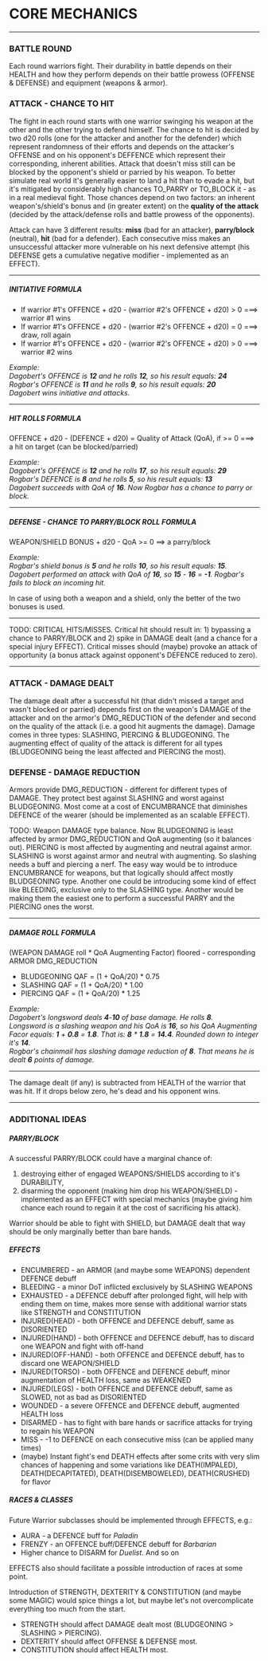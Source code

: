 # CORE MECHANICS
---
### BATTLE ROUND
Each round warriors fight. Their durability in battle depends on their HEALTH and how they perform depends on their battle prowess (OFFENSE & DEFENSE) and equipment (weapons & armor).

### ATTACK - CHANCE TO HIT
The fight in each round starts with one warrior swinging his weapon at the other and the other trying to defend himself. The chance to hit is decided by two d20 rolls (one for the attacker and another for the defender) which represent randomness of their efforts and depends on the attacker's OFFENSE and on his opponent's DEFFENCE which represent their corresponding, inherent abilities. Attack that doesn't miss still can be blocked by the opponent's shield or parried by his weapon. To better simulate real world it's generally easier to land a hit than to evade a hit, but it's mitigated by considerably high chances TO_PARRY or TO_BLOCK it - as in a real medieval fight. Those chances depend on two factors: an inherent weapon's/shield's bonus and (in greater extent) on the **quality of the attack** (decided by the attack/defense rolls and battle prowess of the opponents).

Attack can have 3 different results: **miss** (bad for an attacker), **parry/block** (neutral), **hit** (bad for a defender). Each consecutive miss makes an unsuccessful attacker more vulnerable on his next defensive attempt (his DEFENSE gets a cumulative negative modifier - implemented as an EFFECT).

---
##### INITIATIVE FORMULA
* If warrior #1's OFFENCE + d20 - (warrior #2's OFFENCE + d20) > 0 ===> warrior #1 wins
* If warrior #1's OFFENCE + d20 - (warrior #2's OFFENCE + d20) = 0 ===> draw, roll again
* If warrior #1's OFFENCE + d20 - (warrior #2's OFFENCE + d20) > 0 ===> warrior #2 wins

*Example:  
Dagobert's OFFENCE is **12** and he rolls **12**, so his result equals: **24**  
Rogbar's OFFENCE is **11** and he rolls **9**, so his result equals: **20**  
Dagobert *wins initiative* and attacks.*

---
##### HIT ROLLS FORMULA
OFFENCE + d20 - (DEFENCE + d20) = Quality of Attack (QoA), if >= 0 ===> a hit on target (can be blocked/parried)

*Example:  
Dagobert's OFFENCE is **12** and he rolls **17**, so his result equals: **29**  
Rogbar's DEFENCE is **8** and he rolls **5**, so his result equals: **13**  
Dagobert succeeds with QoA of **16**. Now Rogbar has a chance to parry or block.*

---
##### DEFENSE - CHANCE TO PARRY/BLOCK ROLL FORMULA
WEAPON/SHIELD BONUS + d20 - QoA >= 0 ==> a parry/block

*Example:  
Rogbar's shield bonus is **5** and he rolls **10**, so his result equals: **15**.  
Dagobert performed an attack with QoA of **16**, so **15** - **16** = **-1**. Rogbar's fails to block an incoming hit.*

In case of using both a weapon and a shield, only the better of the two bonuses is used.

---

TODO: CRITICAL HITS/MISSES. Critical hit should result in: 1) bypassing a chance to PARRY/BLOCK and 2) spike in DAMAGE dealt (and a chance for a special injury EFFECT). Critical misses should (maybe) provoke an attack of opportunity (a bonus attack against opponent's DEFENCE reduced to zero).

---

### ATTACK - DAMAGE DEALT
The damage dealt after a successful hit (that didn't missed a target and wasn't blocked or parried) depends first on the weapon's DAMAGE of the attacker and on the armor's DMG_REDUCTION of the defender and second on the quality of the attack (i.e. a good hit augments the damage). Damage comes in three types: SLASHING, PIERCING & BLUDGEONING. The augmenting effect of quality of the attack is different for all types (BLUDGEONING being the least affected and PIERCING the most).

### DEFENSE - DAMAGE REDUCTION
Armors provide DMG_REDUCTION - different for different types of DAMAGE. They protect best against SLASHING and worst against BLUDGEONING. Most come at a cost of ENCUMBRANCE that diminishes DEFENCE of the wearer (should be implemented as an scalable EFFECT).

TODO: Weapon DAMAGE type balance. Now BLUDGEONING is least affected by armor DMG_REDUCTION and QoA augmenting (so it balances out). PIERCING is most affected by augmenting and neutral against armor. SLASHING is worst against armor and neutral with augmenting. So slashing needs a buff and piercing a nerf. The easy way would be to introduce ENCUMBRANCE for weapons, but that logically should affect mostly BLUDGEONING type. Another one could be introducing some kind of effect like BLEEDING, exclusive only to the SLASHING type. Another would be making them the easiest one to perform a successful PARRY and the PIERCING ones the worst.

---
##### DAMAGE ROLL FORMULA
(WEAPON DAMAGE roll * QoA Augmenting Factor) floored - corresponding ARMOR DMG_REDUCTION
* BLUDGEONING QAF = (1 + QoA/20) * 0.75
* SLASHING QAF = (1 + QoA/20) * 1.00
* PIERCING QAF = (1 + QoA/20) * 1.25

*Example:  
Dagobert's longsword deals **4**-**10** of base damage. He rolls **8**.  
Longsword is a slashing weapon and his QoA is **16**, so his QoA Augmenting Facor equals: **1** + **0.8** = **1.8**. That is: **8** * **1.8** = **14.4**. Rounded down to integer it's **14**.   
Rogbar's chainmail has slashing damage reduction of **8**. That means he is dealt **6** points of damage.*

---

The damage dealt (if any) is subtracted from HEALTH of the warrior that was hit. If it drops below zero, he's dead and his opponent wins.

***
### ADDITIONAL IDEAS

##### PARRY/BLOCK
A successful PARRY/BLOCK could have a marginal chance of:
1) destroying either of engaged WEAPONS/SHIELDS according to it's DURABILITY,
2) disarming the opponent (making him drop his WEAPON/SHIELD) - implemented as an EFFECT with special mechanics (maybe giving him chance each round to regain it at the cost of sacrificing his attack).

Warrior should be able to fight with SHIELD, but DAMAGE dealt that way should be only marginally better than bare hands.

##### EFFECTS
* ENCUMBERED - an ARMOR (and maybe some WEAPONS) dependent DEFENCE debuff
* BLEEDING - a minor DoT inflicted exclusively by SLASHING WEAPONS
* EXHAUSTED - a DEFENCE debuff after prolonged fight, will help with ending them on time, makes more sense with additional warrior stats like STRENGTH and CONSTITUTION
* INJURED(HEAD) - both OFFENCE and DEFENCE debuff, same as DISORIENTED
* INJURED(HAND) - both OFFENCE and DEFENCE debuff, has to discard one WEAPON and fight with off-hand
* INJURED(OFF-HAND) - both OFFENCE and DEFENCE debuff, has to discard one WEAPON/SHIELD
* INJURED(TORSO) - both OFFENCE and DEFENCE debuff, minor augmentation of HEALTH loss, same as WEAKENED
* INJURED(LEGS) - both OFFENCE and DEFENCE debuff, same as SLOWED, not as bad as DISORIENTED
* WOUNDED - a severe OFFENCE and DEFENCE debuff, augmented HEALTH loss
* DISARMED - has to fight with bare hands or sacrifice attacks for trying to regain his WEAPON
* MISS - -1 to DEFENCE on each consecutive miss (can be applied many times)  
* (maybe) Instant fight's end DEATH effects after some crits with very slim chances of happening and some variations like DEATH(IMPALED), DEATH(DECAPITATED), DEATH(DISEMBOWELED), DEATH(CRUSHED) for flavor

##### RACES & CLASSES
Future Warrior subclasses should be implemented through EFFECTS, e.g.:
* AURA - a DEFENCE buff for *Paladin*
* FRENZY - an OFFENCE buff/DEFENCE debuff for *Barbarian*
* Higher chance to DISARM for *Duelist*. And so on

EFFECTS also should facilitate a possible introduction of races at some point.

Introduction of STRENGTH, DEXTERITY & CONSTITUTION (and maybe some MAGIC) would spice things a lot, but maybe let's not overcomplicate everything too much from the start.

* STRENGTH should affect DAMAGE dealt most (BLUDGEONING > SLASHING > PIERCING).
* DEXTERITY should affect OFFENSE & DEFENSE most.
* CONSTITUTION should affect HEALTH most.
